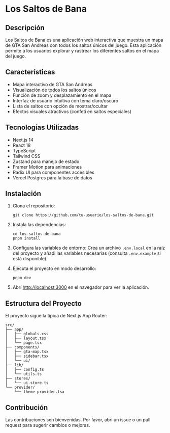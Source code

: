 # Los Saltos de Bana

## Descripción

Los Saltos de Bana es una aplicación web interactiva que muestra un mapa de GTA San Andreas con todos los saltos únicos del juego. Esta aplicación permite a los usuarios explorar y rastrear los diferentes saltos en el mapa del juego.

## Características

- Mapa interactivo de GTA San Andreas
- Visualización de todos los saltos únicos
- Función de zoom y desplazamiento en el mapa
- Interfaz de usuario intuitiva con tema claro/oscuro
- Lista de saltos con opción de mostrar/ocultar
- Efectos visuales atractivos (confeti en saltos especiales)

## Tecnologías Utilizadas

- Next.js 14
- React 18
- TypeScript
- Tailwind CSS
- Zustand para manejo de estado
- Framer Motion para animaciones
- Radix UI para componentes accesibles
- Vercel Postgres para la base de datos

## Instalación

1. Clona el repositorio:

   ```
   git clone https://github.com/tu-usuario/los-saltos-de-bana.git
   ```

2. Instala las dependencias:

   ```
   cd los-saltos-de-bana
   pnpm install
   ```

3. Configura las variables de entorno:
   Crea un archivo `.env.local` en la raíz del proyecto y añadi las variables necesarias (consulta `.env.example` si está disponible).

4. Ejecuta el proyecto en modo desarrollo:

   ```
   pnpm dev
   ```

5. Abrí [http://localhost:3000](http://localhost:3000) en el navegador para ver la aplicación.

## Estructura del Proyecto

El proyecto sigue la típica de Next.js App Router:

```
src/
├── app/
│   ├── globals.css
│   ├── layout.tsx
│   └── page.tsx
├── components/
│   ├── gta-map.tsx
│   ├── sidebar.tsx
│   └── ui/
├── lib/
│   ├── config.ts
│   └── utils.ts
├── stores/
│   └── ui.store.ts
└── provider/
    └── theme-provider.tsx
```

## Contribución

Las contribuciones son bienvenidas. Por favor, abri un issue o un pull request para sugerir cambios o mejoras.
